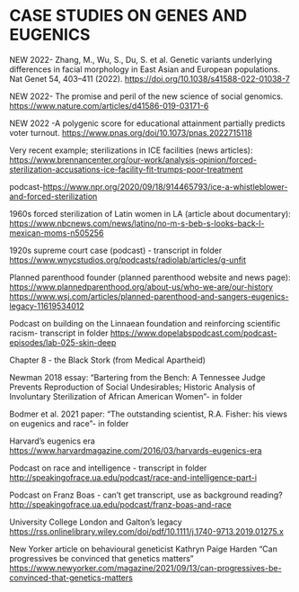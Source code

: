 ---
---

# CASE STUDIES ON GENES AND EUGENICS

NEW 2022- Zhang, M., Wu, S., Du, S. et al. Genetic variants underlying differences in facial morphology in East Asian and European populations. Nat Genet 54, 403–411 (2022). https://doi.org/10.1038/s41588-022-01038-7

NEW 2022- The promise and peril of the new science of social genomics.  https://www.nature.com/articles/d41586-019-03171-6

NEW 2022 -A polygenic score for educational attainment partially predicts voter turnout.  https://www.pnas.org/doi/10.1073/pnas.2022715118

Very recent example; sterilizations in ICE facilities (news articles):
https://www.brennancenter.org/our-work/analysis-opinion/forced-sterilization-accusations-ice-facility-fit-trumps-poor-treatment
 
podcast-https://www.npr.org/2020/09/18/914465793/ice-a-whistleblower-and-forced-sterilization
 
1960s forced sterilization of Latin women in LA (article about documentary):
https://www.nbcnews.com/news/latino/no-m-s-beb-s-looks-back-l-mexican-moms-n505256
 
1920s supreme court case (podcast) - transcript in folder
https://www.wnycstudios.org/podcasts/radiolab/articles/g-unfit
 
Planned parenthood founder (planned parenthood website and news page):
https://www.plannedparenthood.org/about-us/who-we-are/our-history
https://www.wsj.com/articles/planned-parenthood-and-sangers-eugenics-legacy-11619534012

Podcast on building on the Linnaean foundation and reinforcing scientific racism- transcript in folder
https://www.dopelabspodcast.com/podcast-episodes/lab-025-skin-deep


Chapter 8 - the Black Stork (from Medical Apartheid)

Newman 2018 essay: “Bartering from the Bench: A Tennessee Judge Prevents Reproduction of Social Undesirables; Historic Analysis of Involuntary Sterilization of African American Women”- in folder

Bodmer et al. 2021 paper: “The outstanding scientist, R.A. Fisher: his views on eugenics and race”- in folder

Harvard’s eugenics era
https://www.harvardmagazine.com/2016/03/harvards-eugenics-era

Podcast on race and intelligence - transcript in folder
http://speakingofrace.ua.edu/podcast/race-and-intelligence-part-i

Podcast on Franz Boas - can’t get transcript, use as background reading?
http://speakingofrace.ua.edu/podcast/franz-boas-and-race

University College London and Galton’s legacy
https://rss.onlinelibrary.wiley.com/doi/pdf/10.1111/j.1740-9713.2019.01275.x

New Yorker article on behavioural geneticist Kathryn Paige Harden “Can progressives be convinced that genetics matters” 
https://www.newyorker.com/magazine/2021/09/13/can-progressives-be-convinced-that-genetics-matters

